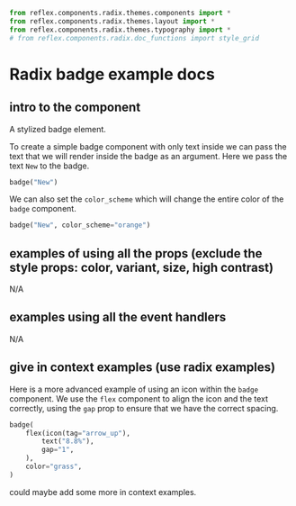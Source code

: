 ```python exec
from reflex.components.radix.themes.components import *
from reflex.components.radix.themes.layout import *
from reflex.components.radix.themes.typography import *
# from reflex.components.radix.doc_functions import style_grid
```


# Radix badge example docs


## intro to the component 

A stylized badge element.

To create a simple badge component with only text inside we can pass the text that we will render inside the badge as an argument. Here we pass the text `New` to the badge.

```python demo
badge("New")
```

We can also set the `color_scheme` which will change the entire color of the `badge` component.

```python demo
badge("New", color_scheme="orange")
```


## examples of using all the props (exclude the style props: color, variant, size, high contrast)

N/A

## examples using all the event handlers

N/A

## give in context examples (use radix examples)



Here is a more advanced example of using an icon within the `badge` component. We use the `flex` component to align the icon and the text correctly, using the `gap` prop to ensure that we have the correct spacing.

```python demo
badge(
    flex(icon(tag="arrow_up"),
        text("8.8%"),
        gap="1",
    ), 
    color="grass",
)
```


could maybe add some more in context examples.
